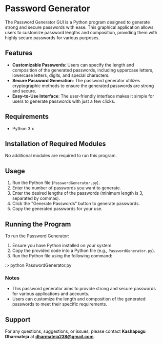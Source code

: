 # **Password Generator**

The Password Generator GUI is a Python program designed to generate strong and secure passwords with ease. This graphical application allows users to customize password lengths and composition, providing them with highly secure passwords for various purposes.

## **Features**

- **Customizable Passwords**: Users can specify the length and composition of the generated passwords, including uppercase letters, lowercase letters, digits, and special characters.
- **Secure Password Generation**: The password generator utilizes cryptographic methods to ensure the generated passwords are strong and secure.
- **Easy-to-Use Interface**: The user-friendly interface makes it simple for users to generate passwords with just a few clicks.

## **Requirements**

- Python 3.x

## **Installation of Required Modules**

No additional modules are required to run this program.

## **Usage**

1. Run the Python file (`PasswordGenerator.py`).
2. Enter the number of passwords you want to generate.
3. Enter the desired lengths of the passwords (minimum length is 3, separated by commas).
4. Click the "Generate Passwords" button to generate passwords.
5. Copy the generated passwords for your use.

## **Running the Program**

To run the Password Generator:

1. Ensure you have Python installed on your system.
2. Copy the provided code into a Python file (e.g., `PasswordGenerator.py`).
3. Run the Python file using the following command:

:> python PasswordGenerator.py


### **Notes**

- This password generator aims to provide strong and secure passwords for various applications and accounts.
- Users can customize the length and composition of the generated passwords to meet their specific requirements.

## **Support**

For any questions, suggestions, or issues, please contact **Kashapogu Dharmateja** at **dharmateja238@gmail.com**.
